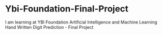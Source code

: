 # Ybi-Foundation-Final-Project
I am learning at YBI Foundation Artificial Intelligence and Machine Learning
Hand Written Digit Prediction - Final Project

